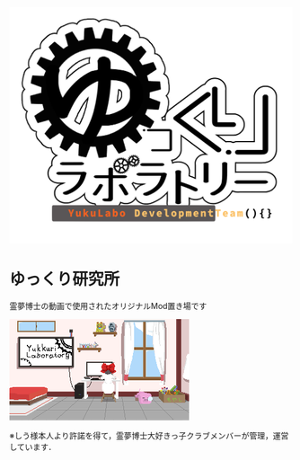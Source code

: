 
<img src="https://github.com/YukkuriLaboratory/.github/blob/main/images/YukkuriLaboratory.png?raw=true">

# ゆっくり研究所

霊夢博士の動画で使用されたオリジナルMod置き場です

<img src="https://github.com/YukkuriLaboratory/.github/blob/main/images/yuku_lab.gif">

※しう様本人より許諾を得て，霊夢博士大好きっ子クラブメンバーが管理，運営しています．
